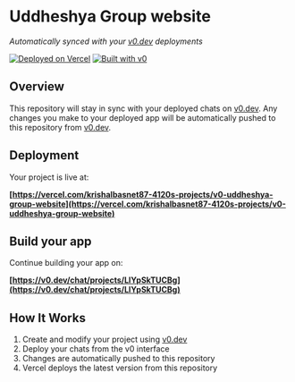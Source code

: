 # Uddheshya Group website

*Automatically synced with your [v0.dev](https://v0.dev) deployments*

[![Deployed on Vercel](https://img.shields.io/badge/Deployed%20on-Vercel-black?style=for-the-badge&logo=vercel)](https://vercel.com/krishalbasnet87-4120s-projects/v0-uddheshya-group-website)
[![Built with v0](https://img.shields.io/badge/Built%20with-v0.dev-black?style=for-the-badge)](https://v0.dev/chat/projects/LlYpSkTUCBg)

## Overview

This repository will stay in sync with your deployed chats on [v0.dev](https://v0.dev).
Any changes you make to your deployed app will be automatically pushed to this repository from [v0.dev](https://v0.dev).

## Deployment

Your project is live at:

**[https://vercel.com/krishalbasnet87-4120s-projects/v0-uddheshya-group-website](https://vercel.com/krishalbasnet87-4120s-projects/v0-uddheshya-group-website)**

## Build your app

Continue building your app on:

**[https://v0.dev/chat/projects/LlYpSkTUCBg](https://v0.dev/chat/projects/LlYpSkTUCBg)**

## How It Works

1. Create and modify your project using [v0.dev](https://v0.dev)
2. Deploy your chats from the v0 interface
3. Changes are automatically pushed to this repository
4. Vercel deploys the latest version from this repository
